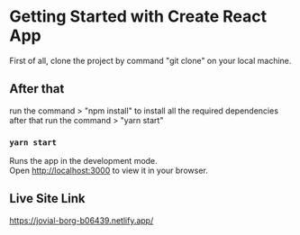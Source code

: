 # Getting Started with Create React App

First of all, clone the project by command "git clone" on your local machine.

## After that

run the command > "npm install" 
to install all the required dependencies
after that run the command > "yarn start"

### `yarn start`

Runs the app in the development mode.\
Open [http://localhost:3000](http://localhost:3000) to view it in your browser.


## Live Site Link
https://jovial-borg-b06439.netlify.app/


